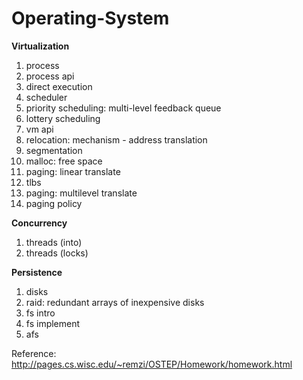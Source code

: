 # Operating-System

<b> Virtualization </b>  <br />
1. process  <br />
2. process api  <br />
3. direct execution  <br />
4. scheduler<br />
5. priority scheduling: multi-level feedback queue <br />
6. lottery scheduling <br />
7. vm api <br />
8. relocation: mechanism - address translation <br />
9. segmentation  <br />
10. malloc: free space  <br />
11. paging: linear translate  <br />
12. tlbs  <br />
13. paging: multilevel translate <br />
14. paging policy  <br />
 
<b> Concurrency </b><br />
1. threads (into)  <br />
2. threads (locks)  <br />

<b> Persistence</b><br />
1. disks   <br />
2. raid: redundant arrays of inexpensive disks  <br />
3. fs intro  <br />
4. fs implement  <br />
5. afs  <br />

Reference: http://pages.cs.wisc.edu/~remzi/OSTEP/Homework/homework.html

